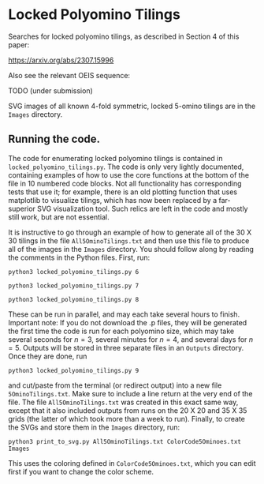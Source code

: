 # Locked Polyomino Tilings



Searches for locked polyomino tilings, as described in Section 4 of this paper:

https://arxiv.org/abs/2307.15996

Also see the relevant OEIS sequence:

TODO (under submission)

SVG images of all known 4-fold symmetric, locked 5-omino tilings are in the ``Images`` directory.

## Running the code.

The code for enumerating locked polyomino tilings is contained in ``locked_polyomino_tilings.py``. The code is only very lightly documented, containing examples of how to use the core functions at the bottom of the file in 10 numbered code blocks. Not all functionality has corresponding tests that use it; for example, there is an old plotting function that uses matplotlib to visualize tilings, which has now been replaced by a far-superior SVG visualization tool. Such relics are left in the code and mostly still work, but are not essential.

It is instructive to go through an example of how to generate all of the 30 X 30 tilings in the file ``All5OminoTilings.txt`` and then use this file to produce all of the images in the ``Images`` directory. You should follow along by reading the comments in the Python files. First, run:

``python3 locked_polyomino_tilings.py 6``

``python3 locked_polyomino_tilings.py 7``

``python3 locked_polyomino_tilings.py 8``

These can be run in parallel, and may each take several hours to finish. Important note: If you do not download the .p files, they will be generated the first time the code is run for each polyomino size, which may take several seconds for $n = 3$, several minutes for $n = 4$, and several days for $n = 5$. Outputs will be stored in three separate files in an ``Outputs`` directory. Once they are done, run

``python3 locked_polyomino_tilings.py 9``

and cut/paste from the terminal (or redirect output) into a new file ``5OminoTilings.txt``. Make sure to include a line return at the very end of the file. The file ``All5OminoTilings.txt`` was created in this exact same way, except that it also included outputs from runs on the 20 X 20 and 35 X 35 grids (the latter of which took more than a week to run). Finally, to create the SVGs and store them in the ``Images`` directory, run:

``python3 print_to_svg.py All5OminoTilings.txt ColorCode5Ominoes.txt Images``

This uses the coloring defined in ``ColorCode5Ominoes.txt``, which you can edit first if you want to change the color scheme.

